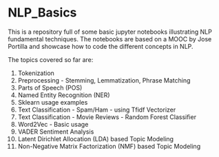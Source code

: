 # NLP_Basics
This is a repository full of some basic jupyter notebooks illustrating NLP fundamental techniques. The notebooks are based on a MOOC by Jose Portilla and showcase how to code the different concepts in NLP.

The topics covered so far are:

1. Tokenization
2. Preprocessing - Stemming, Lemmatization, Phrase Matching
3. Parts of Speech (POS)
4. Named Entity Recognition (NER)
5. Sklearn usage examples
6. Text Classification - Spam/Ham - using Tfidf Vectorizer
7. Text Classification - Movie Reviews - Random Forest Classifier
8. Word2Vec - Basic usage
9. VADER Sentiment Analysis
10. Latent Dirichlet Allocation (LDA) based Topic Modeling
11. Non-Negative Matrix Factorization (NMF) based Topic Modeling
